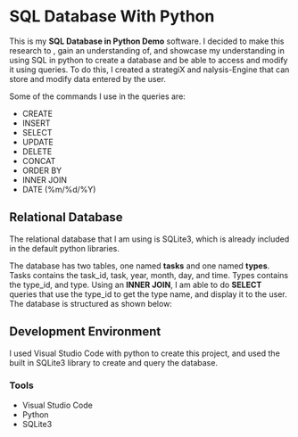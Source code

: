 # SQL Database With Python

This is my **SQL Database in Python Demo** software. I decided to make this research to , gain an understanding of, and showcase my understanding in using SQL in python to create a database and be able to access and modify it using queries. To do this, I created a strategiX and nalysis-Engine that can store and modify data entered by the user.

Some of the commands I use in the queries are:

* CREATE
* INSERT
* SELECT
* UPDATE
* DELETE
* CONCAT
* ORDER BY
* INNER JOIN
* DATE (%m/%d/%Y)


## Relational Database

The relational database that I am using is SQLite3, which is already included in the default python libraries.

The database has two tables, one named **tasks** and one named **types**. Tasks contains the task_id, task, year, month, day, and time. Types contains the type_id, and type. Using an **INNER JOIN**, I am able to do **SELECT** queries that use the type_id to get the type name, and display it to the user. The database is structured as shown below:


## Development Environment

I used Visual Studio Code with python to create this project, and used the built in SQLite3 library to create and query the database.

### Tools

* Visual Studio Code
* Python
* SQLite3
